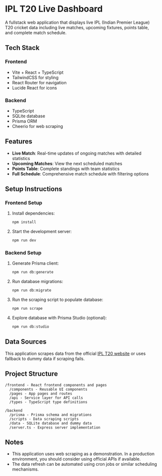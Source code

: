 # IPL T20 Live Dashboard

A fullstack web application that displays live IPL (Indian Premier League) T20 cricket data including live matches, upcoming fixtures, points table, and complete match schedule.

## Tech Stack

### Frontend
- Vite + React + TypeScript
- TailwindCSS for styling
- React Router for navigation
- Lucide React for icons

### Backend
- TypeScript
- SQLite database
- Prisma ORM
- Cheerio for web scraping

## Features

- **Live Match**: Real-time updates of ongoing matches with detailed statistics
- **Upcoming Matches**: View the next scheduled matches
- **Points Table**: Complete standings with team statistics
- **Full Schedule**: Comprehensive match schedule with filtering options

## Setup Instructions

### Frontend Setup

1. Install dependencies:
   ```bash
   npm install
   ```

2. Start the development server:
   ```bash
   npm run dev
   ```

### Backend Setup

1. Generate Prisma client:
   ```bash
   npm run db:generate
   ```

2. Run database migrations:
   ```bash
   npm run db:migrate
   ```

3. Run the scraping script to populate database:
   ```bash
   npm run scrape
   ```

4. Explore database with Prisma Studio (optional):
   ```bash
   npm run db:studio
   ```

## Data Sources

This application scrapes data from the official [IPL T20 website](https://www.iplt20.com) or uses fallback to dummy data if scraping fails.

## Project Structure

```
/frontend - React frontend components and pages
  /components - Reusable UI components
  /pages - App pages and routes
  /api - Service layer for API calls
  /types - TypeScript type definitions

/backend
  /prisma - Prisma schema and migrations
  /scripts - Data scraping scripts
  /data - SQLite database and dummy data
  /server.ts - Express server implementation
```

## Notes

- This application uses web scraping as a demonstration. In a production environment, you should consider using official APIs if available.
- The data refresh can be automated using cron jobs or similar scheduling mechanisms.